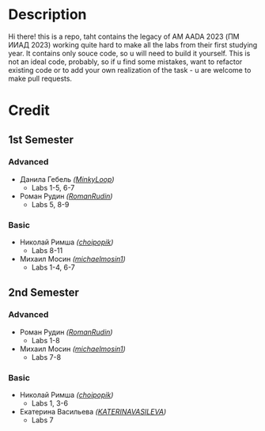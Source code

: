 # Description
Hi there! this is a repo, taht contains the legacy of AM AADA 2023 (ПМ ИИАД 2023) working quite hard to make all the labs from their first studying year. It contains only souce code, so u will need to build it yourself. 
This is not an ideal code, probably, so if u find some mistakes, want to refactor existing code or to add your own realization of the task - u are welcome to make pull requests.

# **Credit**
## 1st Semester
### Advanced
* Данила Гебель *([MinkyLoop](https://github.com/MinkyLoop))*
  - Labs 1-5, 6-7 
* Роман Рудин *([RomanRudin](https://github.com/RomanRudin))*
  - Labs 5, 8-9 
### Basic
* Николай Римша *([choipopik](https://github.com/choipopik))*
  - Labs 8-11
* Михаил Мосин *([michaelmosin1](https://github.com/michaelmosin1))*
  - Labs 1-4, 6-7

## 2nd Semester
### Advanced
* Роман Рудин *([RomanRudin](https://github.com/RomanRudin))*
  - Labs 1-8
* Михаил Мосин *([michaelmosin1](https://github.com/michaelmosin1))*
  - Labs 7-8
### Basic
* Николай Римша *([choipopik](https://github.com/choipopik))*
  - Labs 1, 3-6
* Екатерина Васильева *([KATERINAVASILEVA](https://github.com/KATERINAVASILEVA))*
  - Labs 7
